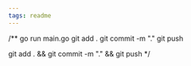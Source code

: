 ```yaml
---
tags: readme
---
```



/**
go run main.go
git add .
git commit -m "."
git push

git add . && git commit -m "." && git push
*/